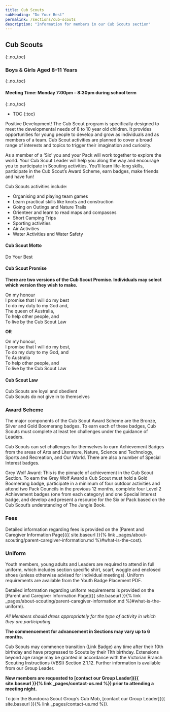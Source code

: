 ```yaml
---
title: Cub Scouts
subHeading: "Do Your Best"
permalink: /sections/cub-scouts
description: "Information for members in our Cub Scouts section"
---
```


## Cub Scouts
{:.no_toc}

### Boys & Girls Aged 8-11 Years
{:.no_toc}

#### Meeting Time: Monday 7:00pm – 8:30pm during school term
{:.no_toc}

- TOC
{:toc}

Positive Development! The Cub Scout program is specifically designed to meet the developmental needs of 8 to 10 year old children. It provides opportunities for young people to develop and grow as individuals and as members of a team. Cub Scout activities are planned to cover a broad range of interests and topics to trigger their imagination and curiosity.

As a member of a ‘Six’ you and your Pack will work together to explore the world. Your Cub Scout Leader will help you along the way and encourage you to participate in Scouting activities. You’ll learn life-long skills, participate in the Cub Scout’s Award Scheme, earn badges, make friends and have fun!

Cub Scouts activities include:

* Organising and playing team games
* Learn practical skills like knots and construction
* Going on Outings and Nature Trails
* Orienteer and learn to read maps and compasses
* Short Camping Trips
* Sporting activities
* Air Activities
* Water Activities and Water Safety

#### Cub Scout Motto

Do Your Best

#### Cub Scout Promise

**There are two versions of the Cub Scout Promise. Individuals may select which version they wish to make.**

On my honour  
I promise that I will do my best  
To do my duty to my God and,  
The queen of Australia,  
To help other people, and  
To live by the Cub Scout Law

**OR**

On my honour,  
I promise that I will do my best,  
To do my duty to my God, and  
To Australia  
To help other people, and  
To live by the Cub Scout Law

#### Cub Scout Law

Cub Scouts are loyal and obedient  
Cub Scouts do not give in to themselves  

### Award Scheme

The major components of the Cub Scout Award Scheme are the Bronze, Silver and Gold Boomerang badges. To earn each of these badges, Cub Scouts must complete at least ten challenges under the guidance of Leaders.

Cub Scouts can set challenges for themselves to earn Achievement Badges from the areas of Arts and Literature, Nature, Science and Technology, Sports and Recreation, and Our World. There are also a number of Special Interest badges.

Grey Wolf Award: This is the pinnacle of achievement in the Cub Scout Section. To earn the Grey Wolf Award a Cub Scout must hold a Gold Boomerang badge, participate in a minimum of four outdoor activities and attend two Pack Councils in the previous 12 months, complete four Level 2 Achievement badges (one from each category) and one Special Interest badge, and develop and present a resource for the Six or Pack based on the Cub Scout’s understanding of The Jungle Book.

### Fees

Detailed information regarding fees is provided on the [Parent and Caregiver Information Page]({{ site.baseurl }}{% link _pages/about-scouting/parent-caregiver-information.md %}#what-is-the-cost).

### Uniform

Youth members, young adults and Leaders are required to attend in full uniform, which includes section specific shirt, scarf, woggle and enclosed shoes (unless otherwise advised for individual meetings). Uniform requirements are available from the Youth Badge Placement PDF.

Detailed information regarding uniform requirements is provided on the [Parent and Caregiver Information Page]({{ site.baseurl }}{% link _pages/about-scouting/parent-caregiver-information.md %}#what-is-the-uniform).

*All Members should dress appropriately for the type of activity in which they are participating.*

**The commencement for advancement in Sections may vary up to 6 months.**

Cub Scouts may commence transition (Link Badge) any time after their 10th birthday and have progressed to Scouts by their 11th birthday. Extensions beyond age range may be granted in accordance with the Victorian Branch Scouting Instructions (VBSI) Section 2.1.12. Further information is available from our Group Leader.

**New members are requested to [contact our Group Leader]({{ site.baseurl }}{% link _pages/contact-us.md %}) prior to attending a meeting night.**

To join the Bundoora Scout Group’s Cub Mob, [contact our Group Leader]({{ site.baseurl }}{% link _pages/contact-us.md %}).